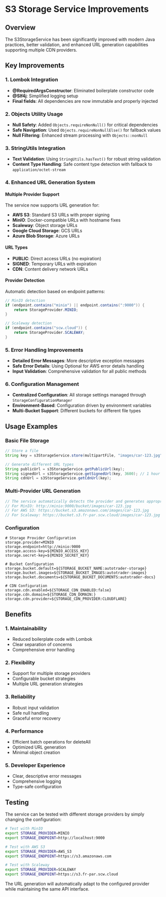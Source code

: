 # S3 Storage Service Improvements

## Overview
The S3StorageService has been significantly improved with modern Java practices, better validation, and enhanced URL generation capabilities supporting multiple CDN providers.

## Key Improvements

### 1. Lombok Integration
- **@RequiredArgsConstructor**: Eliminated boilerplate constructor code
- **@Slf4j**: Simplified logging setup
- **Final fields**: All dependencies are now immutable and properly injected

### 2. Objects Utility Usage
- **Null Safety**: Added `Objects.requireNonNull()` for critical dependencies
- **Safe Navigation**: Used `Objects.requireNonNullElse()` for fallback values
- **Null Filtering**: Enhanced stream processing with `Objects::nonNull`

### 3. StringUtils Integration
- **Text Validation**: Using `StringUtils.hasText()` for robust string validation
- **Content Type Handling**: Safe content type detection with fallback to `application/octet-stream`

### 4. Enhanced URL Generation System

#### Multiple Provider Support
The service now supports URL generation for:
- **AWS S3**: Standard S3 URLs with proper signing
- **MinIO**: Docker-compatible URLs with hostname fixes
- **Scaleway**: Object storage URLs
- **Google Cloud Storage**: GCS URLs
- **Azure Blob Storage**: Azure URLs

#### URL Types
- **PUBLIC**: Direct access URLs (no expiration)
- **SIGNED**: Temporary URLs with expiration
- **CDN**: Content delivery network URLs

#### Provider Detection
Automatic detection based on endpoint patterns:
```java
// MinIO detection
if (endpoint.contains("minio") || endpoint.contains(":9000")) {
    return StorageProvider.MINIO;
}

// Scaleway detection  
if (endpoint.contains("scw.cloud")) {
    return StorageProvider.SCALEWAY;
}
```

### 5. Error Handling Improvements
- **Detailed Error Messages**: More descriptive exception messages
- **Safe Error Details**: Using Optional for AWS error details handling
- **Input Validation**: Comprehensive validation for all public methods

### 6. Configuration Management
- **Centralized Configuration**: All storage settings managed through `StorageConfigurationManager`
- **Environment-Based**: Configuration driven by environment variables
- **Multi-Bucket Support**: Different buckets for different file types

## Usage Examples

### Basic File Storage
```java
// Store a file
String key = s3StorageService.store(multipartFile, "images/car-123.jpg");

// Generate different URL types
String publicUrl = s3StorageService.getPublicUrl(key);
String signedUrl = s3StorageService.getSignedUrl(key, 3600); // 1 hour
String cdnUrl = s3StorageService.getCdnUrl(key);
```

### Multi-Provider URL Generation
```java
// The service automatically detects the provider and generates appropriate URLs
// For MinIO: http://minio:9000/bucket/images/car-123.jpg
// For AWS S3: https://bucket.s3.amazonaws.com/images/car-123.jpg
// For Scaleway: https://bucket.s3.fr-par.scw.cloud/images/car-123.jpg
```

### Configuration
```properties
# Storage Provider Configuration
storage.provider=MINIO
storage.endpoint=http://minio:9000
storage.access-key=${MINIO_ACCESS_KEY}
storage.secret-key=${MINIO_SECRET_KEY}

# Bucket Configuration
storage.bucket.default=${STORAGE_BUCKET_NAME:autotrader-storage}
storage.bucket.images=${STORAGE_BUCKET_IMAGES:autotrader-images}
storage.bucket.documents=${STORAGE_BUCKET_DOCUMENTS:autotrader-docs}

# CDN Configuration
storage.cdn.enabled=${STORAGE_CDN_ENABLED:false}
storage.cdn.domain=${STORAGE_CDN_DOMAIN:}
storage.cdn.provider=${STORAGE_CDN_PROVIDER:CLOUDFLARE}
```

## Benefits

### 1. Maintainability
- Reduced boilerplate code with Lombok
- Clear separation of concerns
- Comprehensive error handling

### 2. Flexibility
- Support for multiple storage providers
- Configurable bucket strategies
- Multiple URL generation strategies

### 3. Reliability
- Robust input validation
- Safe null handling
- Graceful error recovery

### 4. Performance
- Efficient batch operations for deleteAll
- Optimized URL generation
- Minimal object creation

### 5. Developer Experience
- Clear, descriptive error messages
- Comprehensive logging
- Type-safe configuration

## Testing
The service can be tested with different storage providers by simply changing the configuration:

```bash
# Test with MinIO
export STORAGE_PROVIDER=MINIO
export STORAGE_ENDPOINT=http://localhost:9000

# Test with AWS S3
export STORAGE_PROVIDER=AWS_S3
export STORAGE_ENDPOINT=https://s3.amazonaws.com

# Test with Scaleway
export STORAGE_PROVIDER=SCALEWAY
export STORAGE_ENDPOINT=https://s3.fr-par.scw.cloud
```

The URL generation will automatically adapt to the configured provider while maintaining the same API interface.
